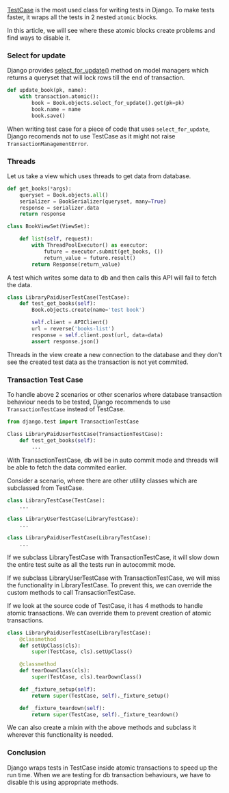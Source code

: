 <!--
.. title: Disabling Atomic Transactions In Django Test Cases
.. slug: disable-transactions-django-tests
.. date: 2020-01-31 21:21:21 UTC+05:30
.. tags: python, django
.. category:
.. link:
.. description:
.. type: text
-->

[TestCase][testcase] is the most used class for writing tests in Django. To make tests faster, it wraps all the tests in 2 nested `atomic` blocks.

In this article, we will see where these atomic blocks create problems and find ways to disable it.


### Select for update

Django provides [select_for_update()][select_for_update] method on model managers which returns a queryset that will lock rows till the end of transaction.

```python
def update_book(pk, name):
    with transaction.atomic():
        book = Book.objects.select_for_update().get(pk=pk)
        book.name = name
        book.save()
```

When writing test case for a piece of code that uses `select_for_update`, Django recomends not to use TestCase as it might not raise `TransactionManagementError`.

### Threads

Let us take a view which uses threads to get data from database.

```python
def get_books(*args):
    queryset = Book.objects.all()
    serializer = BookSerializer(queryset, many=True)
    response = serializer.data
    return response

class BookViewSet(ViewSet):

    def list(self, request):
        with ThreadPoolExecutor() as executor:
            future = executor.submit(get_books, ())
            return_value = future.result()
        return Response(return_value)
```

A test which writes some data to db and then calls this API will fail to fetch the data.


```python
class LibraryPaidUserTestCase(TestCase):
    def test_get_books(self):
        Book.objects.create(name='test book')

        self.client = APIClient()
        url = reverse('books-list')
        response = self.client.post(url, data=data)
        assert response.json()
```

Threads in the view create a new connection to the database and they don't see the created test data as the transaction is not yet commited.


### Transaction Test Case

To handle above 2 scenarios or other scenarios where database transaction behaviour needs to be tested, Django recommends to use `TransactionTestCase` instead of TestCase.

```python
from django.test import TransactionTestCase

Class LibraryPaidUserTestCase(TransactionTestCase):
    def test_get_books(self):
        ...
```

With TransactionTestCase, db will be in auto commit mode and threads will be able to fetch the data commited earlier.

Consider a scenario, where there are other utility classes which are subclassed from TestCase.

```python
class LibraryTestCase(TestCase):
    ...

class LibraryUserTestCase(LibraryTestCase):
    ...

class LibraryPaidUserTestCase(LibraryTestCase):
    ...
```

If we subclass LibraryTestCase with TransactionTestCase, it will slow down the entire test suite as all the tests run in autocommit mode.

If we subclass LibraryUserTestCase with TransactionTestCase, we will miss the functionality in LibraryTestCase. To prevent this, we can override the custom methods to call TransactionTestCase.

If we look at the source code of TestCase, it has 4 methods to handle atomic transactions. We can override them to prevent creation of atomic transactions.


```python
class LibraryPaidUserTestCase(LibraryTestCase):
    @classmethod
    def setUpClass(cls):
        super(TestCase, cls).setUpClass()

    @classmethod
    def tearDownClass(cls):
        super(TestCase, cls).tearDownClass()

    def _fixture_setup(self):
        return super(TestCase, self)._fixture_setup()

    def _fixture_teardown(self):
        return super(TestCase, self)._fixture_teardown()
```


We can also create a mixin with the above methods and subclass it wherever this functionality is needed.

### Conclusion

Django wraps tests in TestCase inside atomic transactions to speed up the run time. When we are testing for db transaction behaviours, we have to disable this using appropriate methods.


[testcase]: https://docs.djangoproject.com/en/dev/topics/testing/tools/#testcase
[select_for_update]: https://docs.djangoproject.com/en/3.0/ref/models/querysets/#select-for-update
